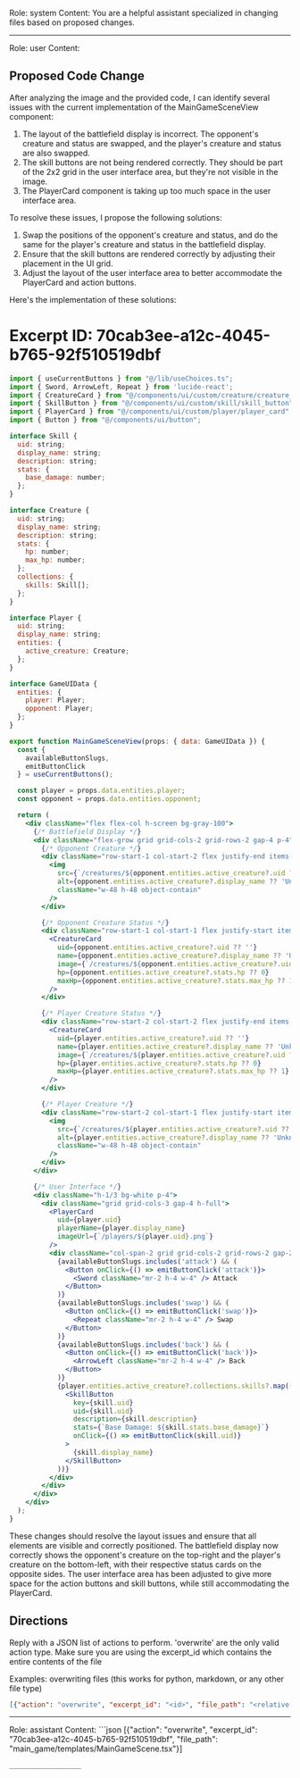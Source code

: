Role: system
Content: You are a helpful assistant specialized in changing files based on proposed changes.
__________________
Role: user
Content: 
## Proposed Code Change
After analyzing the image and the provided code, I can identify several issues with the current implementation of the MainGameSceneView component:

1. The layout of the battlefield display is incorrect. The opponent's creature and status are swapped, and the player's creature and status are also swapped.
2. The skill buttons are not being rendered correctly. They should be part of the 2x2 grid in the user interface area, but they're not visible in the image.
3. The PlayerCard component is taking up too much space in the user interface area.

To resolve these issues, I propose the following solutions:

1. Swap the positions of the opponent's creature and status, and do the same for the player's creature and status in the battlefield display.
2. Ensure that the skill buttons are rendered correctly by adjusting their placement in the UI grid.
3. Adjust the layout of the user interface area to better accommodate the PlayerCard and action buttons.

Here's the implementation of these solutions:

# Excerpt ID: 70cab3ee-a12c-4045-b765-92f510519dbf
```jsx main_game/templates/MainGameScene.tsx
import { useCurrentButtons } from "@/lib/useChoices.ts";
import { Sword, ArrowLeft, Repeat } from 'lucide-react';
import { CreatureCard } from "@/components/ui/custom/creature/creature_card";
import { SkillButton } from "@/components/ui/custom/skill/skill_button";
import { PlayerCard } from "@/components/ui/custom/player/player_card";
import { Button } from "@/components/ui/button";

interface Skill {
  uid: string;
  display_name: string;
  description: string;
  stats: {
    base_damage: number;
  };
}

interface Creature {
  uid: string;
  display_name: string;
  description: string;
  stats: {
    hp: number;
    max_hp: number;
  };
  collections: {
    skills: Skill[];
  };
}

interface Player {
  uid: string;
  display_name: string;
  entities: {
    active_creature: Creature;
  };
}

interface GameUIData {
  entities: {
    player: Player;
    opponent: Player;
  };
}

export function MainGameSceneView(props: { data: GameUIData }) {
  const {
    availableButtonSlugs,
    emitButtonClick
  } = useCurrentButtons();

  const player = props.data.entities.player;
  const opponent = props.data.entities.opponent;

  return (
    <div className="flex flex-col h-screen bg-gray-100">
      {/* Battlefield Display */}
      <div className="flex-grow grid grid-cols-2 grid-rows-2 gap-4 p-4">
        {/* Opponent Creature */}
        <div className="row-start-1 col-start-2 flex justify-end items-start">
          <img 
            src={`/creatures/${opponent.entities.active_creature?.uid ?? 'unknown'}_front.png`}
            alt={opponent.entities.active_creature?.display_name ?? 'Unknown'}
            className="w-48 h-48 object-contain"
          />
        </div>

        {/* Opponent Creature Status */}
        <div className="row-start-1 col-start-1 flex justify-start items-start">
          <CreatureCard
            uid={opponent.entities.active_creature?.uid ?? ''}
            name={opponent.entities.active_creature?.display_name ?? 'Unknown'}
            image={`/creatures/${opponent.entities.active_creature?.uid ?? 'unknown'}.png`}
            hp={opponent.entities.active_creature?.stats.hp ?? 0}
            maxHp={opponent.entities.active_creature?.stats.max_hp ?? 1}
          />
        </div>

        {/* Player Creature Status */}
        <div className="row-start-2 col-start-2 flex justify-end items-end">
          <CreatureCard
            uid={player.entities.active_creature?.uid ?? ''}
            name={player.entities.active_creature?.display_name ?? 'Unknown'}
            image={`/creatures/${player.entities.active_creature?.uid ?? 'unknown'}.png`}
            hp={player.entities.active_creature?.stats.hp ?? 0}
            maxHp={player.entities.active_creature?.stats.max_hp ?? 1}
          />
        </div>

        {/* Player Creature */}
        <div className="row-start-2 col-start-1 flex justify-start items-end">
          <img 
            src={`/creatures/${player.entities.active_creature?.uid ?? 'unknown'}_back.png`}
            alt={player.entities.active_creature?.display_name ?? 'Unknown'}
            className="w-48 h-48 object-contain"
          />
        </div>
      </div>

      {/* User Interface */}
      <div className="h-1/3 bg-white p-4">
        <div className="grid grid-cols-3 gap-4 h-full">
          <PlayerCard
            uid={player.uid}
            playerName={player.display_name}
            imageUrl={`/players/${player.uid}.png`}
          />
          <div className="col-span-2 grid grid-cols-2 grid-rows-2 gap-2">
            {availableButtonSlugs.includes('attack') && (
              <Button onClick={() => emitButtonClick('attack')}>
                <Sword className="mr-2 h-4 w-4" /> Attack
              </Button>
            )}
            {availableButtonSlugs.includes('swap') && (
              <Button onClick={() => emitButtonClick('swap')}>
                <Repeat className="mr-2 h-4 w-4" /> Swap
              </Button>
            )}
            {availableButtonSlugs.includes('back') && (
              <Button onClick={() => emitButtonClick('back')}>
                <ArrowLeft className="mr-2 h-4 w-4" /> Back
              </Button>
            )}
            {player.entities.active_creature?.collections.skills?.map((skill) => (
              <SkillButton
                key={skill.uid}
                uid={skill.uid}
                description={skill.description}
                stats={`Base Damage: ${skill.stats.base_damage}`}
                onClick={() => emitButtonClick(skill.uid)}
              >
                {skill.display_name}
              </SkillButton>
            ))}
          </div>
        </div>
      </div>
    </div>
  );
}
```

These changes should resolve the layout issues and ensure that all elements are visible and correctly positioned. The battlefield display now correctly shows the opponent's creature on the top-right and the player's creature on the bottom-left, with their respective status cards on the opposite sides. The user interface area has been adjusted to give more space for the action buttons and skill buttons, while still accommodating the PlayerCard.

## Directions
Reply with a JSON list of actions to perform. 'overwrite' are the only valid action type. 
Make sure you are using the excerpt_id which contains the entire contents of the file

Examples:
overwriting files (this works for python, markdown, or any other file type)
```json output_example1
[{"action": "overwrite", "excerpt_id": "<id>", "file_path": "<relative file path>"}]
```

__________________
Role: assistant
Content: ```json
[{"action": "overwrite", "excerpt_id": "70cab3ee-a12c-4045-b765-92f510519dbf", "file_path": "main_game/templates/MainGameScene.tsx"}]
```
__________________
